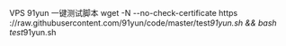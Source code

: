 VPS 91yun 一键测试脚本 wget -N --no-check-certificate https ://raw.githubusercontent.com/91yun/code/master/test<em>91yun.sh &amp;&amp; bash test</em>91yun.sh ​​​​ 